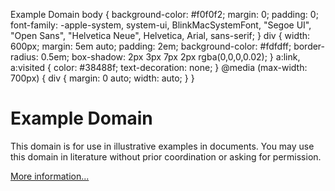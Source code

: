 Example Domain    body { background-color: #f0f0f2; margin: 0; padding: 0; font-family: -apple-system, system-ui, BlinkMacSystemFont, "Segoe UI", "Open Sans", "Helvetica Neue", Helvetica, Arial, sans-serif; } div { width: 600px; margin: 5em auto; padding: 2em; background-color: #fdfdff; border-radius: 0.5em; box-shadow: 2px 3px 7px 2px rgba(0,0,0,0.02); } a:link, a:visited { color: #38488f; text-decoration: none; } @media (max-width: 700px) { div { margin: 0 auto; width: auto; } }

# Example Domain

This domain is for use in illustrative examples in documents. You may use this domain in literature without prior coordination or asking for permission.

[More information...](https://www.iana.org/domains/example)